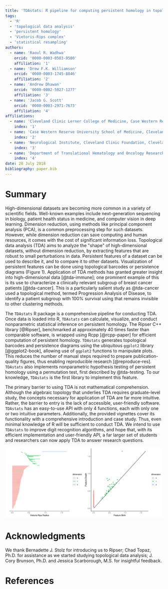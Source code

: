 ```yaml
---
title: 'TDAstats: R pipeline for computing persistent homology in topological data analysis'
tags:
  - 'R'
  - 'topological data analysis'
  - 'persistent homology'
  - 'Vietoris-Rips complex'
  - 'statistical resampling'
authors:
  - name: 'Raoul R. Wadhwa'
    orcid: '0000-0003-0503-9580'
    affiliation: '1'
  - name: 'Drew F.K. Williamson'
    orcid: '0000-0003-1745-8846'
    affiliation: '2'
  - name: 'Andrew Dhawan'
    orcid: '0000-0002-5027-1277'
    affiliation: '3'
  - name: 'Jacob G. Scott'
    orcid: '0000-0003-2971-7673'
    affiliation: '4'
affiliations:
  - name: 'Cleveland Clinic Lerner College of Medicine, Case Western Reserve University, Cleveland, OH 44195, USA'
    index: '1'
  - name: 'Case Western Reserve University School of Medicine, Cleveland, OH 44106, USA'
    index: '2'
  - name: 'Neurological Institute, Cleveland Clinic Foundation, Cleveland, OH 44195, USA'
    index: '3'
  - name: 'Department of Translational Hematology and Oncology Research, Cleveland Clinic Foundation, Cleveland, OH 44195, USA'
    index: '4'
date: 28 July 2018
bibliography: paper.bib
---
```


# Summary

High-dimensional datasets are becoming more common in a variety of scientific fields. Well-known examples include next-generation sequencing in biology, patient health status in medicine, and computer vision in deep learning. Dimension reduction, using methods like principal component analysis (PCA), is a common preprocessing step for such datasets. However, while dimension reduction can save computing and human resources, it comes with the cost of significant information loss. Topological data analysis (TDA) aims to analyze the "shape" of high-dimensional datasets, without dimension reduction, by extracting features that are robust to small perturbations in data. Persistent features of a dataset can be used to describe it, and to compare it to other datasets. Visualization of persistent features can be done using topological barcodes or persistence diagrams (Figure 1). Application of TDA methods has granted greater insight into high-dimensional data [@tda-immune]; one prominent example of this is its use to characterize a clinically relevant subgroup of breast cancer patients [@tda-cancer]. This is a particularly salient study as @tda-cancer used a topological method, termed Progression Analysis of Disease, to identify a patient subgroup with 100% survival using that remains invisible to other clustering methods.

The ``TDAstats`` R package is a comprehensive pipeline for conducting TDA. Once data is loaded into R, ``TDAstats`` can calculate, visualize, and conduct nonparametric statistical inference on persistent homology. The Ripser C++ library [@Ripser], benchmarked at approximately 40 times faster than comparable software, is wrapped using Rcpp [@rcpp-paper] for efficient computation of persistent homology. ``TDAstats`` generates topological barcodes and persistence diagrams using the ubiquitous ``ggplot2`` library [@ggplot2-book], allowing use of ``ggplot2`` functions to manipulate plots. This reduces the number of manual steps required to prepare publication-quality figures, thus enabling reproducible research [@reproduce-res]. ``TDAstats`` also implements nonparametric hypothesis testing of persistent homology using a permutation test, first described by @tda-testing. To our knowledge, ``TDAstats`` is the first library to implement this feature.

The primary barrier to using TDA is not mathematical comprehension. Although the algebraic topology that underlies TDA requires graduate-level study, the concepts necessary for application of TDA are far more intuitive. Rather, the barrier to entry is the lack of accessible, user-friendly software. ``TDAstats`` has an easy-to-use API with only 4 functions, each with only one or two intuitive parameters. Additionally, the provided vignettes cover its functionality with a comprehensive introduction and case study. Thus, even minimal knowledge of R will be sufficient to conduct TDA. We intend to use ``TDAstats`` to improve digit recognition algorithms, and hope that, with its efficient implementation and user-friendly API, a far larger set of students and researchers can now apply TDA to answer research questions.

![Topological barcode (left) and persistence diagram (right) of the sphere3d sample dataset included with ``TDAstats``. The 0-cycles are colored red, the 1-cycles are colored green, and the 2-cycles are colored blue. For details on interpreting these plots, see @roadmap-tda.](sphere3d.png)

# Acknowledgments

We thank Bernadette J. Stolz for introducing us to Ripser; Chad Topaz, Ph.D. for assistance as we started studying topological data analysis; J. Cory Brunson, Ph.D. and Jessica Scarborough, M.S. for insightful feedback.

# References
